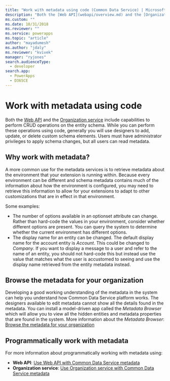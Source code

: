 ```yaml
---
title: "Work with metadata using code (Common Data Service) | Microsoft Docs"
description: "Both the [Web API](webapi/overview.md) and the [Organization service](org-service/overview.md) include capabilities to perform CRUD operations on the entity schema"
ms.custom: ""
ms.date: 10/31/2018
ms.reviewer: ""
ms.service: powerapps
ms.topic: "article"
author: "mayadumesh"
ms.author: "jdaly"
ms.reviewer: "kvivek"
manager: "ryjones"
search.audienceType: 
  - developer
search.app: 
  - PowerApps
  - D365CE
---
```


# Work with metadata using code

Both the [Web API](webapi/overview.md) and the [Organization service](org-service/overview.md) include capabilities to perform CRUD operations on the entity schema. While you can perform these operations using code, generally you will use designers to add, update, or delete custom schema elements. Users must have administrator privileges to apply schema changes, but all users can read metadata.

## Why work with metadata?

A more common use for the metadata services is to retrieve metadata about the environment that your extension is running within. Because every environment can be different and schema metadata contains much of the information about how the environment is configured, you may need to retrieve this information to allow for your extensions to adapt to other customizations that are in effect in that environment.

Some examples:
- The number of options available in an optionset attribute can change. Rather than hard-code the values in your environment, consider whether different options are present. You can query the system to determine whether the current environment has different options.
- The display name for an entity can be changed. The default display name for the account entity is *Account*. This could be changed to *Company*. If you want to display a message to a user and refer to the name of an entity, you should not hard-code this but instead use the value that matches what the user is accustomed to seeing and use the display name retrieved from the entity metadata instead.

## Browse the metadata for your organization

Developing a good working understanding of the metadata in the system can help you understand how Common Data Service platform works. The designers available to edit metadata cannot show all the details found in the metadata. You can install a model-driven app called the *Metadata Browser* which will allow you to view all the hidden entities and metadata properties that are found in the system. More information about the *Metadata Browser*: [Browse the metadata for your organization](browse-your-metadata.md)

## Programmatically work with metadata

For more information about programmatically working with metadata using:
- **Web API**: [Use Web API with Common Data Service metadata](webapi/use-web-api-metadata.md)
- **Organization service**: [Use Organization service with Common Data Service metadata](org-service/work-with-metadata.md)